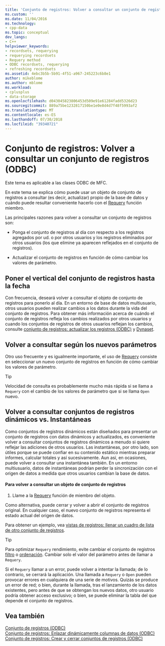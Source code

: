 ```yaml
---
title: 'Conjunto de registros: Volver a consultar un conjunto de registros (ODBC) | Microsoft Docs'
ms.custom: ''
ms.date: 11/04/2016
ms.technology:
- cpp-data
ms.topic: conceptual
dev_langs:
- C++
helpviewer_keywords:
- recordsets, requerying
- requerying recordsets
- Requery method
- ODBC recordsets, requerying
- refreshing recordsets
ms.assetid: 4ebc3b5b-5b91-4f51-a967-245223c6b8e1
author: mikeblome
ms.author: mblome
ms.workload:
- cplusplus
- data-storage
ms.openlocfilehash: d043045823806453d509e91e61284fadd5326d23
ms.sourcegitcommit: 889a75be1232817150be1e0e8d4d7f48f5993af2
ms.translationtype: MT
ms.contentlocale: es-ES
ms.lasthandoff: 07/30/2018
ms.locfileid: "39340721"
---
```

# <a name="recordset-requerying-a-recordset-odbc"></a>Conjunto de registros: Volver a consultar un conjunto de registros (ODBC)
Este tema es aplicable a las clases ODBC de MFC.  
  
 En este tema se explica cómo puede usar un objeto de conjunto de registros a consultar (es decir, actualizar) propio de la base de datos y cuándo puede resultar conveniente hacerlo con el [Requery](../../mfc/reference/crecordset-class.md#requery) función miembro.  
  
 Las principales razones para volver a consultar un conjunto de registros son:  
  
-   Ponga el conjunto de registros al día con respecto a los registros agregados por ud. o por otros usuarios y los registros eliminados por otros usuarios (los que elimine ya aparecen reflejados en el conjunto de registros).  
  
-   Actualizar el conjunto de registros en función de cómo cambiar los valores de parámetro.  
  
##  <a name="_core_bringing_the_recordset_up_to_date"></a> Poner el vertical del conjunto de registros hasta la fecha  
 Con frecuencia, deseará volver a consultar el objeto de conjunto de registros para ponerlo al día. En un entorno de base de datos multiusuario, otros usuarios pueden realizar cambios a los datos durante la vida del conjunto de registros. Para obtener más información acerca de cuándo el conjunto de registros refleja los cambios realizados por otros usuarios y cuando los conjuntos de registros de otros usuarios reflejan los cambios, consulte [conjunto de registros: actualizar los registros (ODBC)](../../data/odbc/recordset-how-recordsets-update-records-odbc.md) y [Dynaset](../../data/odbc/dynaset.md).  
  
##  <a name="_core_requerying_based_on_new_parameters"></a> Volver a consultar según los nuevos parámetros  
 Otro uso frecuente y es igualmente importante, el uso de [Requery](../../mfc/reference/crecordset-class.md#requery) consiste en seleccionar un nuevo conjunto de registros en función de cómo cambiar los valores de parámetro.  
  
> [!TIP]
>  Velocidad de consulta es probablemente mucho más rápida si se llama a `Requery` con el cambio de los valores de parámetro que si se llama `Open` nuevo.  
  
##  <a name="_core_requerying_dynasets_vs.._snapshots"></a> Volver a consultar conjuntos de registros dinámicos vs. Instantáneas  
 Como conjuntos de registros dinámicos están diseñados para presentar un conjunto de registros con datos dinámicos y actualizados, es conveniente volver a consultar conjuntos de registros dinámicos a menudo si quiere reflejar las adiciones de otros usuarios. Las instantáneas, por otro lado, son útiles porque se puede confiar en su contenido estático mientras preparar informes, calcular totales y así sucesivamente. Aun así, en ocasiones, puede volver a consultar una instantánea también. En un entorno multiusuario, datos de instantáneas podrían perder la sincronización con el origen de datos a medida que otros usuarios cambian la base de datos.  
  
#### <a name="to-requery-a-recordset-object"></a>Para volver a consultar un objeto de conjunto de registros  
  
1.  Llame a la [Requery](../../mfc/reference/crecordset-class.md#requery) función de miembro del objeto.  
  
 Como alternativa, puede cerrar y volver a abrir el conjunto de registros original. En cualquier caso, el nuevo conjunto de registros representa el estado actual del origen de datos.  
  
 Para obtener un ejemplo, vea [vistas de registros: llenar un cuadro de lista de otro conjunto de registros](../../data/filling-a-list-box-from-a-second-recordset-mfc-data-access.md).  
  
> [!TIP]
>  Para optimizar `Requery` rendimiento, evite cambiar el conjunto de registros [filtro](../../data/odbc/recordset-filtering-records-odbc.md) o [ordenación](../../data/odbc/recordset-sorting-records-odbc.md). Cambiar solo el valor del parámetro antes de llamar a `Requery`.  
  
 Si el `Requery` llamar a un error, puede volver a intentar la llamada; de lo contrario, se cerrará la aplicación. Una llamada a `Requery` o `Open` pueden provocar errores en cualquiera de una serie de motivos. Quizás se produce un error de red; o bien, durante la llamada, tras el lanzamiento de los datos existentes, pero antes de que se obtengan los nuevos datos, otro usuario podría obtener acceso exclusivo; o bien, se puede eliminar la tabla del que depende el conjunto de registros.  
  
## <a name="see-also"></a>Vea también  
 [Conjunto de registros (ODBC)](../../data/odbc/recordset-odbc.md)   
 [Conjunto de registros: Enlazar dinámicamente columnas de datos (ODBC)](../../data/odbc/recordset-dynamically-binding-data-columns-odbc.md)   
 [Conjunto de registros: Crear y cerrar conjuntos de registros (ODBC)](../../data/odbc/recordset-creating-and-closing-recordsets-odbc.md)
